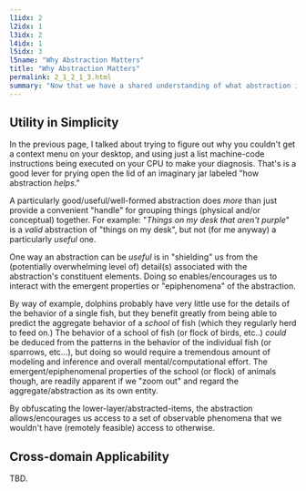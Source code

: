 ```yaml
---
l1idx: 2
l2idx: 1
l3idx: 2
l4idx: 1
l5idx: 3
l5name: "Why Abstraction Matters"
title: "Why Abstraction Matters"
permalink: 2_1_2_1_3.html
summary: "Now that we have a shared understanding of what abstraction is, and have seen what it looks like, we'll talk about why it's so important in the first place."
---
```


## Utility in Simplicity

In the previous page, I talked about trying to figure out why you couldn't get a context menu on your desktop, and using just a list machine-code instructions being executed on your CPU to make your diagnosis. That's is a good lever for prying open the lid of an imaginary jar labeled "how abstraction <em>helps</em>."

A particularly good/useful/well-formed abstraction does *more* than just provide a convenient "handle" for grouping things (physical and/or conceptual) together. For example: "<em>Things on my desk that aren't purple</em>" is a *valid* abstraction of "things on my desk", but not (for me anyway) a particularly *useful* one.

One way an abstraction can be *useful* is in "shielding" us from the (potentially overwhelming level of) detail(s) associated with the abstraction's constituent elements. Doing so enables/encourages us to interact with the emergent properties or "epiphenomena" of the abstraction.

By way of example, dolphins probably have very little use for the details of the behavior of a single fish, but they benefit greatly from being able to predict the aggregate behavior of a *school* of fish (which they regularly herd to feed on.) The behavior of a school of fish (or flock of birds, etc..) *could* be deduced from the patterns in the behavior of the individual fish (or sparrows, etc...), but doing so would require a tremendous amount of modeling and inference and overall mental/computational effort. The emergent/epiphenomenal properties of the school (or flock) of animals though, are readily apparent if we "zoom out" and regard the aggregate/abstraction as its own entity.

By obfuscating the lower-layer/abstracted-items, the abstraction allows/encourages us access to a set of observable phenomena that we wouldn't have (remotely feasible) access to otherwise.

## Cross-domain Applicability

TBD.